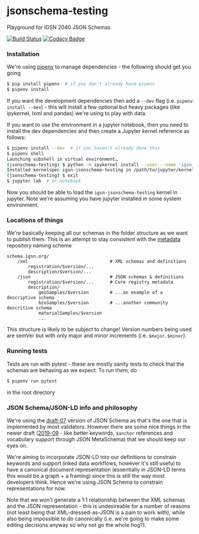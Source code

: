 # jsonschema-testing

Playground for IGSN 2040 JSON Schemas 

[![Build Status](https://travis-ci.com/IGSN/jsonschema-testing.svg?branch=master)](https://travis-ci.com/IGSN/jsonschema-testing) [![Codacy Badge](https://api.codacy.com/project/badge/Grade/559a4d6f385e4b70b276124e466863e8)](https://www.codacy.com/gh/IGSN/jsonschema-testing?utm_source=github.com&amp;utm_medium=referral&amp;utm_content=IGSN/jsonschema-testing&amp;utm_campaign=Badge_Grade)

### Installation

We're using [pipenv]() to manage dependencies - the following should get you going

```bash
$ pip install pipenv  # if you don't already have pipenv
$ pipenv install
```

If you want the development dependencies then add a `--dev` flag (i.e. 
`pipenv install --dev`) - this will install a few optional but heavy packages 
(like ipykernel, lxml and pandas) we're using to play with data.

If you want to use the environment in a jupyter notebook, then you need to 
install the dev dependencies and then create a Jupyter kernel reference as follows:

```bash
$ pipenv install --dev  # if you haven't already done this
$ pipenv shell
Launching subshell in virtual environment…
(jsonschema-testing) $ python -m ipykernel install --user --name 'igsn-jsonschema-testing'
Installed kernelspec igsn-jsonschema-testing in /path/to/jupyter/kernels/igsn-jsonschema-testing
(jsonschema-testing) $ exit
$ jupyter lab  # or notebook
```

Now you should be able to load the `igsn-jsonschema-testing` kernel in jupyter. 
Note we're assuming you have jupyter installed in some system environment.

### Locations of things

We're basically keeping all our schemas in the folder structure as we want to publish them. This is an attempt
to stay consistent with the [metadata](https://github.com/igsn/metadata) repository naming scheme

```
schema.igsn.org/
    /xml                               # XML schemas and definitions
        registration/$version/...
        description/$version/...
    /json                              # JSON schemas & definitions
        registration/$version/...      # Core registry metadata
        description/
            geoSamples/$version        # ...an example of a descriptive schema
            bioSamples/$version        # ...another community descritive schema
            materialSamples/$version
            ...
```

This structure is likely to be subject to change! Version numbers being used are semVer but with only major and 
minor increments (i.e. `$major.$minor`). 

### Running tests

Tests are run with pytest - these are mostly sanity tests to check that the schemas are behaving as we expect. 
To run them, do

```bash
$ pipenv run pytest
```

in the root directory

### JSON Schema/JSON-LD info and philosophy

We're using the [draft-07](https://json-schema.org/specification-links.html#draft-7) version of JSON Schema as 
that's the one that is implemented by most validators. However there are some nice things in the newer draft 
([2019-09](https://json-schema.org/draft/2019-09/release-notes.html) - like better keywords, `$anchor` references 
and vocabulary support through JSON MetaSchema) that we should keep our eyes on.

We're aiming to incorporate JSON-LD into our definitions to constrain keywords and support linked data workflows, 
however it's still useful to have a canonical document representation (essentially in JSON-LD terms this would 
be a graph + a framing) since this is still the way most developers think. Hence we're using JSON Schema to constrain
representations for now.

Note that we won't generate a 1:1 relationship between the XML schemas and the JSON representation - this is 
undesireable for a number of reasons (not least being that XML-dressed-as-JSON is a pain to work with), while
also being impossible to do canonically (i.e. we're going to make some editing decisions anyway so why not go the
whole hog?).
